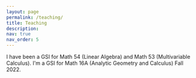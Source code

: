 ```yaml
---
layout: page
permalink: /teaching/
title: Teaching
description: 
nav: true
nav_order: 5
---
```


I have been a GSI for Math 54 (Linear Algebra) and Math 53 (Multivariable Calculus). I'm a GSI for Math 16A (Analytic Geometry and Calculus) Fall 2022.
